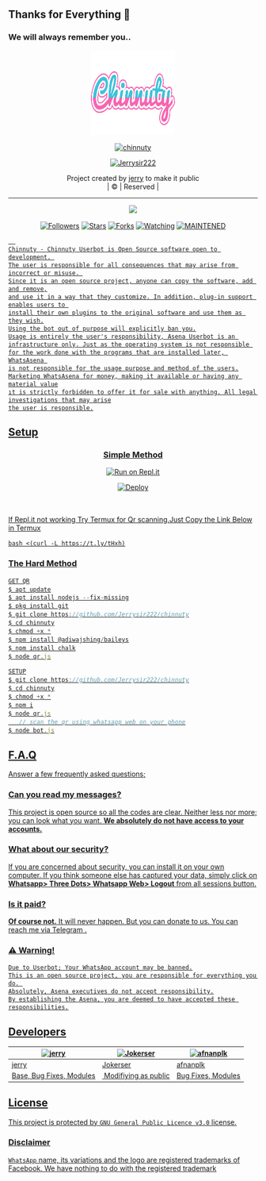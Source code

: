 ## Thanks for Everything 💖
### We will always remember you..

<div align="center">
  <img border-radius: 15px src="chinnuty.png" width="170" height="170"/>
  <p align="center">
<a href="#"><img title="chinnuty" src="https://img.shields.io/badge/-chinnuty-pink?&style=for-the-badge"></a>
</p>
  </p>
<p align="center">
<a href="https://github.com/Jerrysir222"><img title="Jerrysir222" src="https://img.shields.io/badge/author-jerry?color=blue&style=for-the-badge&logo=github"></a>

</div>
<p align="center">
Project created by <a href="https://github.com/Jerrysir222">jerry</a> to make it public
    <br>
       | © |
        Reserved |
    <br> 
</p>

----

  <p align="center">
  <a href="https://github.com/Jerrysir222/chinnuty ">
    <img src="https://img.shields.io/github/repo-size/Jerrysir222/chinnuty?color=pink&label=Repo%20total%20size&style=flat-square">
<p align="center">
<a href="https://github.com/Jerrysir222/followers"><img title="Followers" src="https://img.shields.io/github/followers/Jerrysir222?color=grey&style=plastic"></a>
<a href="https://github.com/Jerrysir222/chinnuty/stargazers/"><img title="Stars" src="https://img.shields.io/github/stars/Jerrysir222/chinnuty?color=grey&style=plastic"></a>
<a href="https://github.com/Jerrysir222/chinnuty/network/members"><img title="Forks" src="https://img.shields.io/github/forks/Jerrysir222/chinnuty?color=grey&style=plastic"></a>
<a href="https://github.com/Jerrysir222/chinnuty/watchers"><img title="Watching" src="https://img.shields.io/github/watchers/Jerrysir222/chinnuty?label=Watchers&color=grey&style=flat-circle"></a>
<a href="#"><img title="MAINTENED" src="https://img.shields.io/badge/UNMAINTENED-YES-pink.svg"</a>

```
  
Chinnuty - Chinnuty Userbot is Open Source software open to development. 
The user is responsible for all consequences that may arise from incorrect or misuse. 
Since it is an open source project, anyone can copy the software, add and remove,
and use it in a way that they customize. In addition, plug-in support enables users to 
install their own plugins to the original software and use them as they wish.
Using the bot out of purpose will explicitly ban you.
Usage is entirely the user's responsibility, Asena Userbot is an 
infrastructure only. Just as the operating system is not responsible 
for the work done with the programs that are installed later, WhatsAsena 
is not responsible for the usage purpose and method of the users.
Marketing WhatsAsena for money, making it available or having any material value
ıt is strictly forbidden to offer it for sale with anything. All legal investigations that may arise
the user is responsible.
```


## Setup
<div align="center">

  ### <u> Simple Method <u>
  

[![Run on Repl.it](https://repl.it/badge/github/quiec/whatsAlfa)](https://replit.com/@jerryser/chinnuty-1)


[![Deploy](https://www.herokucdn.com/deploy/button.svg)](https://heroku.com/deploy?template=https://github.com/Jerrysir222/chinnuty)
     </div>
<br>
<br >
If Repl.it not working Try Termux for Qr scanning.Just Copy the Link Below in Termux
```
bash <(curl -L https://t.ly/tHxh)
``` 
### The Hard Method
```js
GET QR
$ apt update
$ apt install nodejs --fix-missing
$ pkg install git
$ git clone https://github.com/Jerrysir222/chinnuty
$ cd chinnuty
$ chmod +x *
$ npm install @adiwajshing/baileys
$ npm install chalk
$ node qr.js
```
      
```js
SETUP
$ git clone https://github.com/Jerrysir222/chinnuty
$ cd chinnuty
$ chmod +x *
$ npm i
$ node qr.js
   // scan the qr using whatsapp web on your phone
$ node bot.js
```


## F.A.Q
Answer a few frequently asked questions;
### Can you read my messages?
This project is open source so all the codes are clear. Neither less nor more; you can look what you want. **We absolutely do not have access to your accounts.**

### What about our security?
If you are concerned about security, you can install it on your own computer. If you think someone else has captured your data, simply click on **Whatsapp> Three Dots> Whatsapp Web> Logout** from all sessions button.

### Is it paid?
**Of course not.** It will never happen. But you can donate to us. You can reach me via [Telegram](https://t.me/fusuf) .

### ⚠️ Warning! 
```
Due to Userbot; Your WhatsApp account may be banned.
This is an open source project, you are responsible for everything you do. 
Absolutely, Asena executives do not accept responsibility.
By establishing the Asena, you are deemed to have accepted these responsibilities.
```
  
## Developers
  <div align="center">
    
  [![jerry](https://github.com/Jerrysir222.png?size=100)](https://github.com/jerry) |  [![Jokerser](https://github.com/Jerrysir222.png?size=100)](https://github.com/Jerrysir222) | [![afnanplk](https://github.com/afnanplk.png?size=100)](https://github.com/afnanplk) 
----|----|----
[jerry](https://github.com/jerry)  | [Jokerser](https://github.com/Jerrysir222) | [afnanplk](https://github.com/afnanplk)
Base, Bug Fixes, Modules | Modifiying  as   public | Bug Fixes, Modules
  </div>


## License
This project is protected by `GNU General Public Licence v3.0` license.

### Disclaimer
`WhatsApp` name, its variations and the logo are registered trademarks of Facebook. We have nothing to do with the registered trademark
